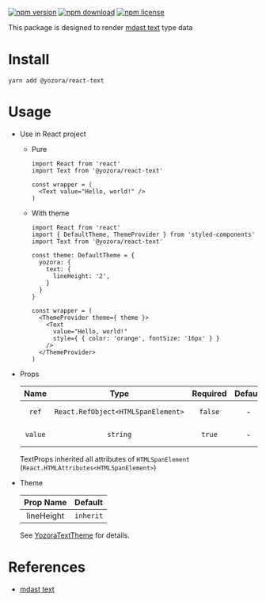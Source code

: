 [![npm version](https://img.shields.io/npm/v/@yozora/react-text.svg)](https://www.npmjs.com/package/@yozora/react-text)
[![npm download](https://img.shields.io/npm/dm/@yozora/react-text.svg)](https://www.npmjs.com/package/@yozora/react-text)
[![npm license](https://img.shields.io/npm/l/@yozora/react-text.svg)](https://www.npmjs.com/package/@yozora/react-text)


This package is designed to render [mdast text][] type data


# Install

  ```shell
  yarn add @yozora/react-text
  ```

# Usage
  * Use in React project

    - Pure

      ```tsx
      import React from 'react'
      import Text from '@yozora/react-text'

      const wrapper = (
        <Text value="Hello, world!" />
      )

    - With theme

      ```tsx
      import React from 'react'
      import { DefaultTheme, ThemeProvider } from 'styled-components'
      import Text from '@yozora/react-text'

      const theme: DefaultTheme = {
        yozora: {
          text: {
            lineHeight: '2',
          }
        }
      }

      const wrapper = (
        <ThemeProvider theme={ theme }>
          <Text
            value="Hello, world!"
            style={ { color: 'orange', fontSize: '16px' } }
          />
        </ThemeProvider>
      )
      ```

  * Props

     Name     | Type                                | Required  | Default | Description
    :--------:|:-----------------------------------:|:---------:|:-------:|:-------------
     `ref`    | `React.RefObject<HTMLSpanElement>`  | `false`   | -       | Forwarded ref callback
     `value`  | `string`                            | `true`    | -       | Text content

    TextProps inherited all attributes of `HTMLSpanElement` (`React.HTMLAttributes<HTMLSpanElement>`)

  * Theme

     Prop Name  | Default
    :----------:|:--------------
     lineHeight | `inherit`

    See [YozoraTextTheme][] for details.


# References

  - [mdast text][]


[mdast text]: https://github.com/syntax-tree/mdast#text
[YozoraTextTheme]: https://github.com/guanghechen/yozora-react/blob/master/packages/text/src/theme.ts
